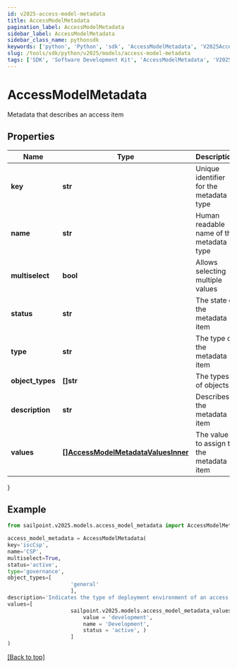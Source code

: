 ```yaml
---
id: v2025-access-model-metadata
title: AccessModelMetadata
pagination_label: AccessModelMetadata
sidebar_label: AccessModelMetadata
sidebar_class_name: pythonsdk
keywords: ['python', 'Python', 'sdk', 'AccessModelMetadata', 'V2025AccessModelMetadata'] 
slug: /tools/sdk/python/v2025/models/access-model-metadata
tags: ['SDK', 'Software Development Kit', 'AccessModelMetadata', 'V2025AccessModelMetadata']
---
```


# AccessModelMetadata

Metadata that describes an access item

## Properties

Name | Type | Description | Notes
------------ | ------------- | ------------- | -------------
**key** | **str** | Unique identifier for the metadata type | [optional] 
**name** | **str** | Human readable name of the metadata type | [optional] 
**multiselect** | **bool** | Allows selecting multiple values | [optional] [default to False]
**status** | **str** | The state of the metadata item | [optional] 
**type** | **str** | The type of the metadata item | [optional] 
**object_types** | **[]str** | The types of objects | [optional] 
**description** | **str** | Describes the metadata item | [optional] 
**values** | [**[]AccessModelMetadataValuesInner**](access-model-metadata-values-inner) | The value to assign to the metadata item | [optional] 
}

## Example

```python
from sailpoint.v2025.models.access_model_metadata import AccessModelMetadata

access_model_metadata = AccessModelMetadata(
key='iscCsp',
name='CSP',
multiselect=True,
status='active',
type='governance',
object_types=[
                    'general'
                    ],
description='Indicates the type of deployment environment of an access item.',
values=[
                    sailpoint.v2025.models.access_model_metadata_values_inner.AccessModelMetadata_values_inner(
                        value = 'development', 
                        name = 'Development', 
                        status = 'active', )
                    ]
)

```
[[Back to top]](#) 

